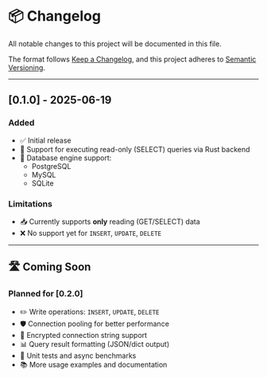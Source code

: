 # 📦 Changelog

All notable changes to this project will be documented in this file.

The format follows [Keep a Changelog](https://keepachangelog.com/en/1.0.0/), and this project adheres to [Semantic Versioning](https://semver.org/).

---

## [0.1.0] - 2025-06-19

### Added
- ✅ Initial release
- 🔄 Support for executing read-only (SELECT) queries via Rust backend
- 💽 Database engine support:
  - PostgreSQL
  - MySQL
  - SQLite

### Limitations
- 📥 Currently supports **only** reading (GET/SELECT) data
- ❌ No support yet for `INSERT`, `UPDATE`, `DELETE`

---

## 🛣️ Coming Soon

### Planned for [0.2.0]
- ✏️ Write operations: `INSERT`, `UPDATE`, `DELETE`
- 🛡️ Connection pooling for better performance
- 🔐 Encrypted connection string support
- 📊 Query result formatting (JSON/dict output)
- 🧪 Unit tests and async benchmarks
- 📚 More usage examples and documentation
